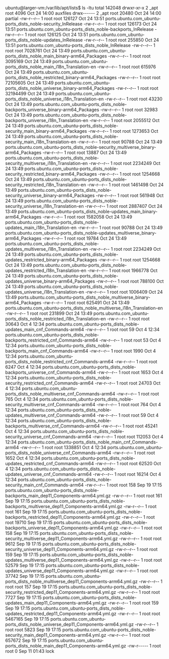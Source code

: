 ubuntu@larger-vm:/var/lib/apt/lists$ ls -ltu
total 142048
drwxr-xr-x 2 _apt root     4096 Oct 24 14:00 auxfiles
drwx------ 2 _apt root    20480 Oct 24 14:00 partial
-rw-r--r-- 1 root root   126127 Oct 24 13:51 ports.ubuntu.com_ubuntu-ports_dists_noble-security_InRelease
-rw-r--r-- 1 root root   126173 Oct 24 13:51 ports.ubuntu.com_ubuntu-ports_dists_noble-backports_InRelease
-rw-r--r-- 1 root root   126125 Oct 24 13:51 ports.ubuntu.com_ubuntu-ports_dists_noble-updates_InRelease
-rw-r--r-- 1 root root   255850 Oct 24 13:51 ports.ubuntu.com_ubuntu-ports_dists_noble_InRelease
-rw-r--r-- 1 root root  7028761 Oct 24 13:49 ports.ubuntu.com_ubuntu-ports_dists_noble_main_binary-arm64_Packages
-rw-r--r-- 1 root root  3095169 Oct 24 13:49 ports.ubuntu.com_ubuntu-ports_dists_noble_main_i18n_Translation-en
-rw-r--r-- 1 root root   615976 Oct 24 13:49 ports.ubuntu.com_ubuntu-ports_dists_noble_restricted_binary-arm64_Packages
-rw-r--r-- 1 root root 72105605 Oct 24 13:49 ports.ubuntu.com_ubuntu-ports_dists_noble_universe_binary-arm64_Packages
-rw-r--r-- 1 root root 32194499 Oct 24 13:49 ports.ubuntu.com_ubuntu-ports_dists_noble_universe_i18n_Translation-en
-rw-r--r-- 1 root root    43230 Oct 24 13:49 ports.ubuntu.com_ubuntu-ports_dists_noble-backports_universe_binary-arm64_Packages
-rw-r--r-- 1 root root    32983 Oct 24 13:49 ports.ubuntu.com_ubuntu-ports_dists_noble-backports_universe_i18n_Translation-en
-rw-r--r-- 1 root root  2055512 Oct 24 13:49 ports.ubuntu.com_ubuntu-ports_dists_noble-security_main_binary-arm64_Packages
-rw-r--r-- 1 root root  1273653 Oct 24 13:49 ports.ubuntu.com_ubuntu-ports_dists_noble-security_main_i18n_Translation-en
-rw-r--r-- 1 root root    90788 Oct 24 13:49 ports.ubuntu.com_ubuntu-ports_dists_noble-security_multiverse_binary-arm64_Packages
-rw-r--r-- 1 root root    13887 Oct 24 13:49 ports.ubuntu.com_ubuntu-ports_dists_noble-security_multiverse_i18n_Translation-en
-rw-r--r-- 1 root root  2234249 Oct 24 13:49 ports.ubuntu.com_ubuntu-ports_dists_noble-security_restricted_binary-arm64_Packages
-rw-r--r-- 1 root root  1254668 Oct 24 13:49 ports.ubuntu.com_ubuntu-ports_dists_noble-security_restricted_i18n_Translation-en
-rw-r--r-- 1 root root  1461498 Oct 24 13:49 ports.ubuntu.com_ubuntu-ports_dists_noble-security_universe_binary-arm64_Packages
-rw-r--r-- 1 root root   561948 Oct 24 13:49 ports.ubuntu.com_ubuntu-ports_dists_noble-security_universe_i18n_Translation-en
-rw-r--r-- 1 root root  2887407 Oct 24 13:49 ports.ubuntu.com_ubuntu-ports_dists_noble-updates_main_binary-arm64_Packages
-rw-r--r-- 1 root root  1582058 Oct 24 13:49 ports.ubuntu.com_ubuntu-ports_dists_noble-updates_main_i18n_Translation-en
-rw-r--r-- 1 root root    90788 Oct 24 13:49 ports.ubuntu.com_ubuntu-ports_dists_noble-updates_multiverse_binary-arm64_Packages
-rw-r--r-- 1 root root    19784 Oct 24 13:49 ports.ubuntu.com_ubuntu-ports_dists_noble-updates_multiverse_i18n_Translation-en
-rw-r--r-- 1 root root  2234249 Oct 24 13:49 ports.ubuntu.com_ubuntu-ports_dists_noble-updates_restricted_binary-arm64_Packages
-rw-r--r-- 1 root root  1254668 Oct 24 13:49 ports.ubuntu.com_ubuntu-ports_dists_noble-updates_restricted_i18n_Translation-en
-rw-r--r-- 1 root root  1966778 Oct 24 13:49 ports.ubuntu.com_ubuntu-ports_dists_noble-updates_universe_binary-arm64_Packages
-rw-r--r-- 1 root root   788100 Oct 24 13:49 ports.ubuntu.com_ubuntu-ports_dists_noble-updates_universe_i18n_Translation-en
-rw-r--r-- 1 root root  1006409 Oct 24 13:49 ports.ubuntu.com_ubuntu-ports_dists_noble_multiverse_binary-arm64_Packages
-rw-r--r-- 1 root root   625491 Oct 24 13:49 ports.ubuntu.com_ubuntu-ports_dists_noble_multiverse_i18n_Translation-en
-rw-r--r-- 1 root root   231899 Oct 24 13:49 ports.ubuntu.com_ubuntu-ports_dists_noble_restricted_i18n_Translation-en
-rw-r--r-- 1 root root    30643 Oct  4 12:34 ports.ubuntu.com_ubuntu-ports_dists_noble-updates_main_cnf_Commands-arm64
-rw-r--r-- 1 root root       59 Oct  4 12:34 ports.ubuntu.com_ubuntu-ports_dists_noble-backports_restricted_cnf_Commands-arm64
-rw-r--r-- 1 root root       53 Oct  4 12:34 ports.ubuntu.com_ubuntu-ports_dists_noble-backports_main_cnf_Commands-arm64
-rw-r--r-- 1 root root     1990 Oct  4 12:34 ports.ubuntu.com_ubuntu-ports_dists_noble_restricted_cnf_Commands-arm64
-rw-r--r-- 1 root root     6247 Oct  4 12:34 ports.ubuntu.com_ubuntu-ports_dists_noble-backports_universe_cnf_Commands-arm64
-rw-r--r-- 1 root root     1653 Oct  4 12:34 ports.ubuntu.com_ubuntu-ports_dists_noble-security_restricted_cnf_Commands-arm64
-rw-r--r-- 1 root root    24703 Oct  4 12:34 ports.ubuntu.com_ubuntu-ports_dists_noble_multiverse_cnf_Commands-arm64
-rw-r--r-- 1 root root      765 Oct  4 12:34 ports.ubuntu.com_ubuntu-ports_dists_noble-security_multiverse_cnf_Commands-arm64
-rw-r--r-- 1 root root      764 Oct  4 12:34 ports.ubuntu.com_ubuntu-ports_dists_noble-updates_multiverse_cnf_Commands-arm64
-rw-r--r-- 1 root root       59 Oct  4 12:34 ports.ubuntu.com_ubuntu-ports_dists_noble-backports_multiverse_cnf_Commands-arm64
-rw-r--r-- 1 root root    45241 Oct  4 12:34 ports.ubuntu.com_ubuntu-ports_dists_noble-security_universe_cnf_Commands-arm64
-rw-r--r-- 1 root root   112053 Oct  4 12:34 ports.ubuntu.com_ubuntu-ports_dists_noble_main_cnf_Commands-arm64
-rw-r--r-- 1 root root  1338851 Oct  4 12:34 ports.ubuntu.com_ubuntu-ports_dists_noble_universe_cnf_Commands-arm64
-rw-r--r-- 1 root root     1652 Oct  4 12:34 ports.ubuntu.com_ubuntu-ports_dists_noble-updates_restricted_cnf_Commands-arm64
-rw-r--r-- 1 root root    62520 Oct  4 12:34 ports.ubuntu.com_ubuntu-ports_dists_noble-updates_universe_cnf_Commands-arm64
-rw-r--r-- 1 root root    16214 Oct  4 12:34 ports.ubuntu.com_ubuntu-ports_dists_noble-security_main_cnf_Commands-arm64
-rw-r--r-- 1 root root      158 Sep 19 17:15 ports.ubuntu.com_ubuntu-ports_dists_noble-backports_main_dep11_Components-arm64.yml.gz
-rw-r--r-- 1 root root      161 Sep 19 17:15 ports.ubuntu.com_ubuntu-ports_dists_noble-backports_multiverse_dep11_Components-arm64.yml.gz
-rw-r--r-- 1 root root      161 Sep 19 17:15 ports.ubuntu.com_ubuntu-ports_dists_noble-backports_restricted_dep11_Components-arm64.yml.gz
-rw-r--r-- 1 root root    19710 Sep 19 17:15 ports.ubuntu.com_ubuntu-ports_dists_noble-backports_universe_dep11_Components-arm64.yml.gz
-rw-r--r-- 1 root root      158 Sep 19 17:15 ports.ubuntu.com_ubuntu-ports_dists_noble-security_multiverse_dep11_Components-arm64.yml.gz
-rw-r--r-- 1 root root     9612 Sep 19 17:15 ports.ubuntu.com_ubuntu-ports_dists_noble-security_universe_dep11_Components-arm64.yml.gz
-rw-r--r-- 1 root root      159 Sep 19 17:15 ports.ubuntu.com_ubuntu-ports_dists_noble-updates_multiverse_dep11_Components-arm64.yml.gz
-rw-r--r-- 1 root root    52579 Sep 19 17:15 ports.ubuntu.com_ubuntu-ports_dists_noble-updates_universe_dep11_Components-arm64.yml.gz
-rw-r--r-- 1 root root    37742 Sep 19 17:15 ports.ubuntu.com_ubuntu-ports_dists_noble_multiverse_dep11_Components-arm64.yml.gz
-rw-r--r-- 1 root root      157 Sep 19 17:15 ports.ubuntu.com_ubuntu-ports_dists_noble-security_restricted_dep11_Components-arm64.yml.gz
-rw-r--r-- 1 root root     7727 Sep 19 17:15 ports.ubuntu.com_ubuntu-ports_dists_noble-updates_main_dep11_Components-arm64.yml.gz
-rw-r--r-- 1 root root      159 Sep 19 17:15 ports.ubuntu.com_ubuntu-ports_dists_noble-updates_restricted_dep11_Components-arm64.yml.gz
-rw-r--r-- 1 root root  5467165 Sep 19 17:15 ports.ubuntu.com_ubuntu-ports_dists_noble_universe_dep11_Components-arm64.yml.gz
-rw-r--r-- 1 root root     5823 Sep 19 17:15 ports.ubuntu.com_ubuntu-ports_dists_noble-security_main_dep11_Components-arm64.yml.gz
-rw-r--r-- 1 root root   657672 Sep 19 17:15 ports.ubuntu.com_ubuntu-ports_dists_noble_main_dep11_Components-arm64.yml.gz
-rw-r----- 1 root root        0 Sep 11 01:43 lock
